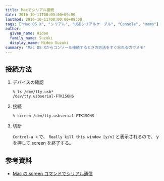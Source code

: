 ```yaml
---
title: Macでシリアル接続
date: 2016-10-11T00:00:00+09:00
lastmod: 2016-10-11T00:00:00+09:00
tags: ["Mac OS X", "シリアル", "USBシリアルケーブル", "Console", "memo"]
author:
  given_name: Hideo
  family_name: Suzuki
  display_name: Hideo Suzuki
summary: "Mac OS Xからコンソール接続するときの方法をすぐ忘れるのでメモ"
---
```


## 接続方法

1. デバイスの確認

   ```console
   % ls /dev/tty.usb*
   /dev/tty.usbserial-FTK1SOHS
   ```

1. 接続

   ```console
   % screen /dev/tty.usbserial-FTK1SOHS
   ```

1. 切断

   `Control-a k` で、 `Really kill this window [y/n]` と表示されるので、 y を押して screen を終了する。

## 参考資料

- [Mac の screen コマンドでシリアル通信](http://qiita.com/hideyuki/items/9258f33180d98ad0cb1e)

